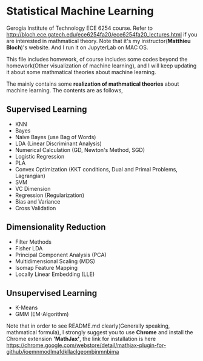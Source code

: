 # Statistical Machine Learning

Gerogia Institute of Technology ECE 6254 course. Refer to http://bloch.ece.gatech.edu/ece6254fa20/ece6254fa20_lectures.html
if you are interested in mathmatical theory. Note that it's my instructor(**Matthieu Bloch**)'s website. And I run it on JupyterLab on MAC OS.

This file includes homework, of course includes some codes beyond the homework(Other visualization of machine learning), and I
will keep updating it about some mathmatical theories about machine learning.

The mainly contains some **realization of mathmatical theories** about machine learning. The contents are as follows,
## Supervised Learning
* KNN
* Bayes
* Naive Bayes (use Bag of Words)
* LDA (Linear Discriminant Analysis)
* Numerical Calculation (GD, Newton's Method, SGD)
* Logistic Regression
* PLA
* Convex Optimization (KKT conditions, Dual and Primal Problems, Lagrangian)
* SVM
* VC Dimension
* Regression (Regularization)
* Bias and Variance
* Cross Validation

## Dimensionality Reduction
* Filter Methods
* Fisher LDA
* Principal Component Analysis (PCA)
* Multidimensional Scaling (MDS)
* Isomap Feature Mapping
* Locally Linear Embedding (LLE)

## Unsupervised Learning
* K-Means
* GMM (EM-Algorithm)

Note that in order to see README.md clearly(Generally speaking, mathmatical formula), I strongly suggest you to use **Chrome** and install the 
Chrome extension **'MathJax'**, the link for installation is here 
https://chrome.google.com/webstore/detail/mathjax-plugin-for-github/ioemnmodlmafdkllaclgeombjnmnbima
